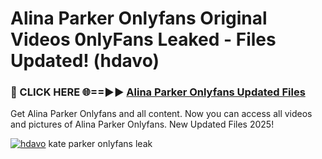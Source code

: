 # Alina Parker Onlyfans Original Videos 0nlyFans Leaked - Files Updated! (hdavo)

<h3>🔴 CLICK HERE 🌐==►► <a href="https://tinyurl.com/x26r9saj" rel="nofollow">Alina Parker Onlyfans Updated Files</a></h3>

Get Alina Parker Onlyfans and all content. Now you can access all videos and pictures of Alina Parker Onlyfans. New Updated Files 2025!

[![hdavo](https://i.imgur.com/LkgZPqh.gif)](https://tinyurl.com/x26r9saj)
kate parker onlyfans leak